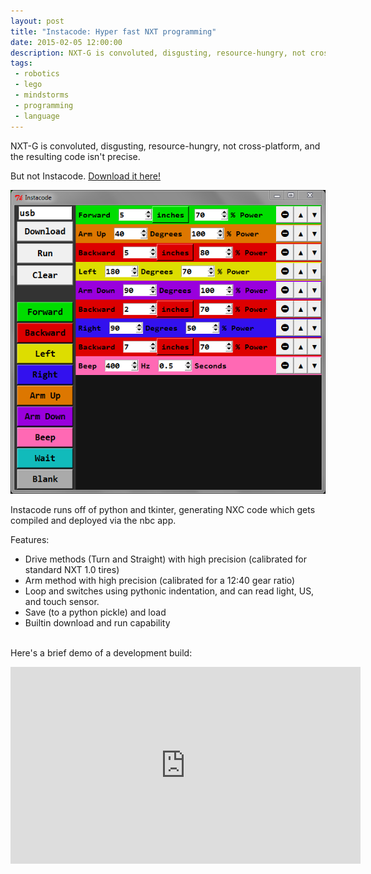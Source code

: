 ```yaml
---
layout: post
title: "Instacode: Hyper fast NXT programming"
date: 2015-02-05 12:00:00
description: NXT-G is convoluted, disgusting, resource-hungry, not cross-platform, and the resulting code isn't precise. But not Instacode. <img src="/images/instacode.png">
tags:
 - robotics
 - lego
 - mindstorms
 - programming
 - language
---
```


NXT-G is convoluted, disgusting, resource-hungry, not cross-platform, and the resulting code isn't precise.

But not Instacode. [Download it here!](/hosted/instacode-release.zip)

<img src="/images/instacode.png">

Instacode runs off of python and tkinter, generating NXC code which gets compiled and deployed via the nbc app.

Features:

-  Drive methods (Turn and Straight) with high precision (calibrated for standard NXT 1.0 tires)
-  Arm method with high precision (calibrated for a 12:40 gear ratio)
-  Loop and switches using pythonic indentation, and can read light, US, and touch sensor.
-  Save (to a python pickle) and load
-  Builtin download and run capability
<br/><br/>

Here's a brief demo of a development build:

<iframe width="560" height="315" src="https://www.youtube.com/embed/rMzi0q1t6TM" frameborder="0" allowfullscreen></iframe>